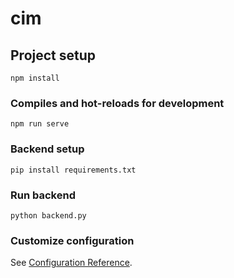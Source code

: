 # cim

## Project setup
```
npm install
```

### Compiles and hot-reloads for development
```
npm run serve
```

### Backend setup
```
pip install requirements.txt
```

### Run backend
```
python backend.py
```

<!--
### Compiles and minifies for production
```
npm run build
```

### Run your unit tests
```
npm run test:unit
```
-->

### Customize configuration
See [Configuration Reference](https://cli.vuejs.org/config/).
